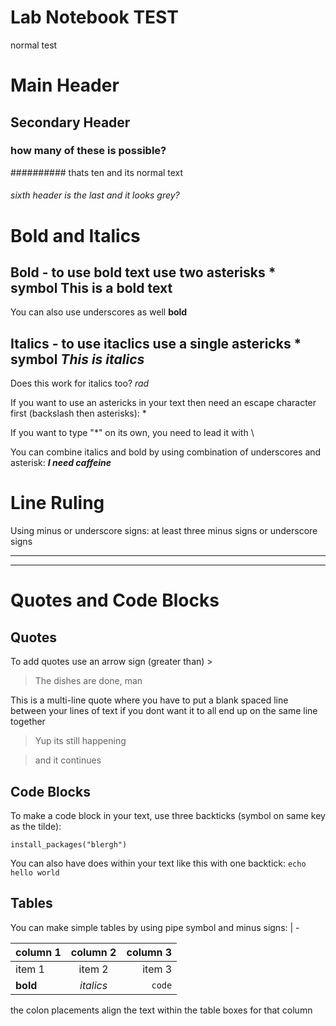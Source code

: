 # Lab Notebook TEST

normal test 

# Main Header
## Secondary Header
### how many of these is possible?
########## thats ten and its normal text
###### sixth header is the last and it looks grey?


# Bold and Italics 

## Bold - to use bold text use two asterisks * symbol  **This is a bold text**
You can also use underscores as well __bold__

## Italics - to use itaclics use a single astericks * symbol *This is italics*
Does this work for italics too? _rad_


If you want to use an astericks in your text then need an escape character first (backslash then asterisks):  \*

If you want to type "\*" on its own, you need to lead it with \\


You can combine italics and bold by using combination of underscores and asterisk:  _**I need caffeine**_

# Line Ruling

Using minus or underscore signs: at least three minus signs or underscore signs

____
----


# Quotes and Code Blocks

## Quotes
To add quotes use an arrow sign (greater than) >
> The dishes are done, man

This is a multi-line quote where you have to put a blank spaced line between your lines of text if you dont want it to all end up on the same line together
> Yup its still happening

> and it continues



## Code Blocks

To make a code block in your text, use three backticks (symbol on same key as the tilde): 
```
install_packages("blergh")
```

You can also have does within your text like this with one backtick: `echo hello world`

## Tables

You can make simple tables by using pipe symbol and minus signs: | -

| column 1 | column 2 | column 3|
|:---------|:--------:|--------:|
| item 1   | item 2   | item 3  |
|**bold**  |*italics* | `code`  |

the colon placements align the text within the table boxes for that column



